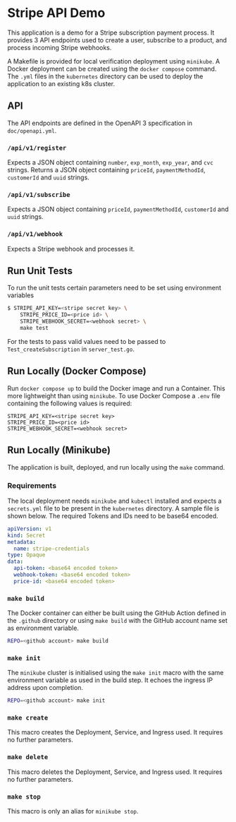 # Stripe API Demo

This application is a demo for a Stripe subscription payment process. It provides 3 API endpoints used to create a user, subscribe to a product, and process incoming Stripe webhooks.

A Makefile is provided for local verification deployment using `minikube`. A Docker deployment can be created using the `docker compose` command. The `.yml` files in the `kubernetes` directory can be used to deploy the application to an existing k8s cluster.

## API

The API endpoints are defined in the OpenAPI 3 specification in `doc/openapi.yml`.

### `/api/v1/register`

Expects a JSON object containing `number`, `exp_month`, `exp_year`, and `cvc` strings. Returns a JSON object containing `priceId`, `paymentMethodId`, `customerId` and `uuid` strings.

### `/api/v1/subscribe`

Expects a JSON object containing `priceId`, `paymentMethodId`, `customerId` and `uuid` strings.

### `/api/v1/webhook`

Expects a Stripe webhook and processes it.

## Run Unit Tests

To run the unit tests certain parameters need to be set using environment variables

```sh
$ STRIPE_API_KEY=<stripe secret key> \
    STRIPE_PRICE_ID=<price id> \
    STRIPE_WEBHOOK_SECRET=<webhook secret> \
    make test
```

For the tests to pass valid values need to be passed to `Test_createSubscription` in `server_test.go`.

## Run Locally (Docker Compose)

Run `docker compose up` to build the Docker image and run a Container. This more lightweight than using `minikube`. To use Docker Compose a `.env` file containing the following values is required:

```env
STRIPE_API_KEY=<stripe secret key>
STRIPE_PRICE_ID=<price id>
STRIPE_WEBHOOK_SECRET=<webhook secret>
```

## Run Locally (Minikube)

The application is built, deployed, and run locally using the `make` command.

### Requirements

The local deployment needs `minikube` and `kubectl` installed and expects a `secrets.yml` file to be present in the `kubernetes` directory. A sample file is shown below. The required Tokens and IDs need to be base64 encoded.

```yml
apiVersion: v1
kind: Secret
metadata:
  name: stripe-credentials
type: Opaque
data:
  api-token: <base64 encoded token>
  webhook-token: <base64 encoded token>
  price-id: <base64 encoded token>
```

### `make build`

The Docker container can either be built using the GitHub Action defined in the `.github` directory or using `make build` with the GitHub account name set as environment variable.

```sh
REPO=<github account> make build
```

### `make init`

The `minikube` cluster is initialised using the `make init` macro with the same environment variable as used in the build step. It echoes the ingress IP address upon completion.

```sh
REPO=<github account> make init
```

### `make create`

This macro creates the Deployment, Service, and Ingress used. It requires no further parameters.

### `make delete`

This macro deletes the Deployment, Service, and Ingress used. It requires no further parameters.

### `make stop`

This macro is only an alias for `minikube stop`.
